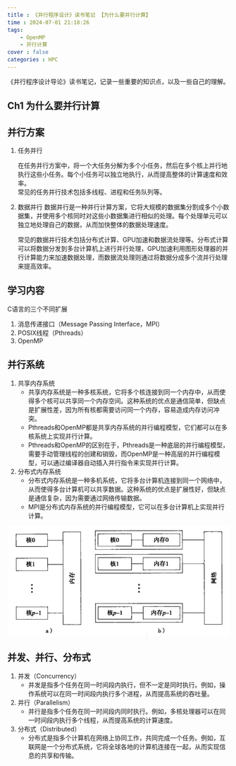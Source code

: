 ```yaml
---
title : 《并行程序设计》读书笔记 【为什么要并行计算】
time : 2024-07-01 21:18:26
tags:
    - OpenMP
    - 并行计算
cover : false
categories : HPC
---
```

《并行程序设计导论》读书笔记，记录一些重要的知识点，以及一些自己的理解。

<!-- more -->

## Ch1 为什么要并行计算

## 并行方案

1. 任务并行

    在任务并行方案中，将一个大任务分解为多个小任务，然后在多个核上并行地执行这些小任务。每个小任务可以独立地执行，从而提高整体的计算速度和效率。  
    常见的任务并行技术包括多线程、进程和任务队列等。
2. 数据并行
    数据并行是一种并行计算方案，它将大规模的数据集分割成多个小数据集，并使用多个核同时对这些小数据集进行相似的处理。每个处理单元可以独立地处理自己的数据，从而加快整体的数据处理速度。

    常见的数据并行技术包括分布式计算、GPU加速和数据流处理等。分布式计算可以将数据分发到多台计算机上进行并行处理，GPU加速利用图形处理器的并行计算能力来加速数据处理，而数据流处理则通过将数据分成多个流并行处理来提高效率。

## 学习内容

C语言的三个不同扩展

   1. 消息传递接口（Message Passing Interface，MPI）
   2. POSIX线程（Pthreads）
   3. OpenMP

## 并行系统

1. 共享内存系统
   - 共享内存系统是一种多核系统，它将多个核连接到同一个内存中，从而使得多个核可以共享同一个内存空间。这种系统的优点是通信简单，但缺点是扩展性差，因为所有核都需要访问同一个内存，容易造成内存访问冲突。
   - Pthreads和OpenMP都是共享内存系统的并行编程模型，它们都可以在多核系统上实现并行计算。
   - Pthreads和OpenMP的区别在于，Pthreads是一种底层的并行编程模型，需要手动管理线程的创建和销毁，而OpenMP是一种高层的并行编程模型，可以通过编译器自动插入并行指令来实现并行计算。
2. 分布式内存系统
    - 分布式内存系统是一种多机系统，它将多台计算机连接到同一个网络中，从而使得多台计算机可以共享数据。这种系统的优点是扩展性好，但缺点是通信复杂，因为需要通过网络传输数据。
    - MPI是分布式内存系统的并行编程模型，它可以在多台计算机上实现并行计算。

![a)共享内存系统;b)分布式内存系统](Ch1_为什么要并行计算/image.png)

## 并发、并行、分布式

1. 并发（Concurrency）
    - 并发是指多个任务在同一时间段内执行，但不一定是同时执行。例如，操作系统可以在同一时间段内执行多个进程，从而提高系统的吞吐量。
2. 并行（Parallelism）
    - 并行是指多个任务在同一时间段内同时执行。例如，多核处理器可以在同一时间段内执行多个线程，从而提高系统的计算速度。
3. 分布式（Distributed）
    - 分布式是指多个计算机在网络上协同工作，共同完成一个任务。例如，互联网是一个分布式系统，它将全球各地的计算机连接在一起，从而实现信息的共享和传输。

